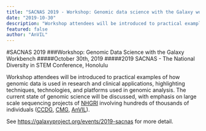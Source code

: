 ```yaml
---
title: "SACNAS 2019 - Workshop: Genomic data science with the Galaxy workbench"
date: "2019-10-30"
description: "Workshop attendees will be introduced to practical examples of how genomic data is used in research and clinical applications, highlighting techniques, technologies, and platforms used in genomic analysis."
featured: false
author: "AnVIL"
---
```


#SACNAS 2019 
###Workshop: Genomic Data Science with the Galaxy Workbench
#####October 30th, 2019
#####2019 SACNAS - The National Diversity in STEM Conference, Honolulu

Workshop attendees will be introduced to practical examples of how genomic data is used in research and clinical applications, highlighting techniques, technologies, and platforms used in genomic analysis. The current state of genomic science will be discussed, with emphasis on large scale sequencing projects of [NHGRI](https://www.genome.gov) involving hundreds of thousands of individuals ([CCDG](https://www.genome.gov/Funded-Programs-Projects/NHGRI-Genome-Sequencing-Program/Centers-for-Common-Disease-Genomics), [CMG](https://www.genome.gov/Funded-Programs-Projects/NHGRI-Genome-Sequencing-Program/Centers-for-Mendelian-Genomics-CMG), [AnVIL](https://www.genome.gov/Funded-Programs-Projects/Computational-Genomics-and-Data-Science-Program/Genomic-Analysis-Visualization-Informatics-Lab-space-AnVIL)).

See <https://galaxyproject.org/events/2019-sacnas> for more detail.
